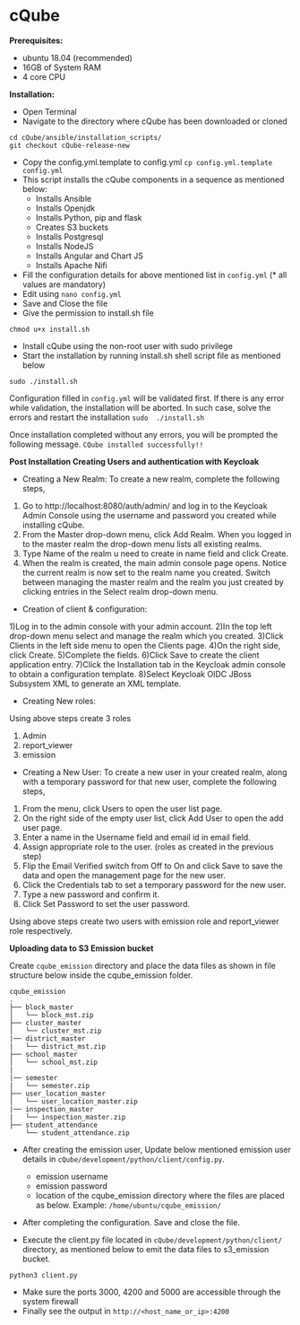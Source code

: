 <h1>cQube</h1>

<b>Prerequisites:</b>
- ubuntu 18.04 (recommended)
- 16GB of System RAM
- 4 core CPU

<b>Installation:</b>
- Open Terminal
- Navigate to the directory where cQube has been downloaded or cloned 
```
cd cQube/ansible/installation_scripts/
git checkout cQube-release-new
```
- Copy the config.yml.template to config.yml 
`cp config.yml.template config.yml`
- This script installs the cQube components in a sequence as mentioned below:
  - Installs Ansible
  - Installs Openjdk
  - Installs Python, pip and flask
  - Creates S3 buckets
  - Installs Postgresql
  - Installs NodeJS
  - Installs Angular and Chart JS
  - Installs Apache Nifi
- Fill the configuration details for above mentioned list in `config.yml` (* all values are mandatory)
- Edit using `nano config.yml`
- Save and Close the file
- Give the permission to install.sh file
```
chmod u+x install.sh
```
- Install cQube using the non-root user with sudo privilege
- Start the installation by running install.sh shell script file as mentioned below
```
sudo ./install.sh
```
Configuration filled in `config.yml` will be validated first. If there is any error while validation, the installation will be aborted. In such case, solve the errors and restart the installation `sudo  ./install.sh`

Once installation completed without any errors, you will be prompted the following message. 
```CQube installed successfully!!``` 

<b>Post Installation </b>
<b> Creating Users and authentication with Keycloak </b>

- Creating a New Realm:
To create a new realm, complete the following steps,

1) Go to http://localhost:8080/auth/admin/ and log in to the Keycloak Admin Console using the username and password you created while installing cQube. 
2) From the Master drop-down menu, click Add Realm. When you logged in to the master realm the drop-down menu lists all existing realms. 
3) Type Name of the realm u need to create in name field and click Create.
4) When the realm is created, the main admin console page opens. Notice the current realm is now set to the realm name you created. Switch between managing the master realm and the realm you just created by clicking entries in the Select realm drop-down menu.

- Creation of client & configuration:

1)Log in to the admin console with your admin account. 
2)In the top left drop-down menu select and manage the realm which you created. 
3)Click Clients in the left side menu to open the Clients page.
4)On the right side, click Create.
5)Complete the fields.
6)Click Save to create the client application entry. 
7)Click the Installation tab in the Keycloak admin console to obtain a configuration template. 
8)Select Keycloak OIDC JBoss Subsystem XML to generate an XML template. 

- Creating New roles:


Using above steps create 3 roles
1) Admin
2) report_viewer
3) emission

- Creating a New User:
To create a new user in your created realm, along with a temporary password for that new user, complete the following steps,

1) From the menu, click Users to open the user list page. 
2) On the right side of the empty user list, click Add User to open the add user page. 
3) Enter a name in the Username field and email id in email field.
4) Assign appropriate role to the user. (roles as created in the previous step)
5) Flip the Email Verified switch from Off to On and click Save to save the data and open the management page for the new user.
6) Click the Credentials tab to set a temporary password for the new user. 
7) Type a new password and confirm it. 
8) Click Set Password to set the user password.

Using above steps create two users with emission role and report_viewer role respectively.

<b>Uploading data to S3 Emission bucket</b>

Create `cqube_emission` directory and place the data files as shown in file structure below inside the cqube_emission folder.

```
cqube_emission
.
├── block_master
│   └── block_mst.zip
├── cluster_master
│   └── cluster_mst.zip
|── district_master
|   └── district_mst.zip
├── school_master
│   └── school_mst.zip
|
|── semester
|   └── semester.zip
├── user_location_master
│   └── user_location_master.zip
|── inspection_master
|   └── inspection_master.zip
├── student_attendance
    └── student_attendance.zip

```
- After creating the emission user, Update below mentioned emission user details in `cQube/development/python/client/config.py`.
  - emission username 
  - emission password
  - location of the cqube_emission directory where the files are placed as below. Example: `/home/ubuntu/cqube_emission/`

- After completing the configuration. Save and close the file.
- Execute the client.py file located in `cQube/development/python/client/` directory, as mentioned below to emit the data files to s3_emission bucket. 
```
python3 client.py
```
- Make sure the ports 3000, 4200 and 5000 are accessible through the system firewall
- Finally see the output in ```http://<host_name_or_ip>:4200```
